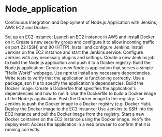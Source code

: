 # Node_application
Continuous Integration and Deployment of Node.js Application with Jenkins, AWS EC2 and Docker.


Set up an EC2 instance:
Launch an EC2 instance in AWS and install Docker on it.
Create a new security group and configure it to allow incoming traffic on port 22 (SSH) and 80 (HTTP).
Install and configure Jenkins:
Install Jenkins on the EC2 instance and start the Jenkins service.
Configure Jenkins with any necessary plugins and settings.
Create a new Jenkins job to build the Node.js application and push it to a Docker registry.
Build the Node.js application:
Create a new Node.js application that serves a simple "Hello World" webpage.
Use npm to install any necessary dependencies.
Write tests to verify that the application is functioning correctly.
Use a package.json file to specify the application's dependencies.
Build the Docker image:
Create a Dockerfile that specifies the application's dependencies and how to run it.
Use the Dockerfile to build a Docker image of the Node.js application.
Push the Docker image to the registry:
Use Jenkins to push the Docker image to a Docker registry (e.g. Docker Hub).
Deploy the Docker image to the EC2 instance:
Use Jenkins to SSH into the EC2 instance and pull the Docker image from the registry.
Start a new Docker container on the EC2 instance using the Docker image.
Verify the deployment:
Access the application in a web browser to confirm that it is running correctly.

